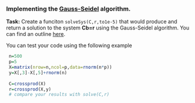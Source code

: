 ### Implementing the [Gauss-Seidel](https://github.com/gdlc/STAT_COMP/blob/master/LinearAlgebra.md#gauss-seidel) algorithm.

**Task:** Create a funciton `solveSys(C,r,to1e-5)` that would produce and return a solution to the system **Cb=r** using the Gauss-Seidel algorithm. You can find an outline [here](https://github.com/gdlc/STAT_COMP/blob/master/LinearAlgebra.md#gauss-seidel).

You can test your code using the following example

```r
 n=500
 p=5
 X=matrix(nrow=n,ncol=p,data=rnorm(n*p))
 y=X[,3]-X[,5]+rnorm(n)
 
 C=crossprod(X)
 r=crossprod(X,y)
 # compare your results with solve(C,r)
```

